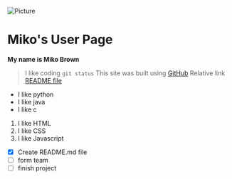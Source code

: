 ![Picture](https://www.google.com/url?sa=i&url=https%3A%2F%2Fwww.pexels.com%2Fsearch%2Fnature%2F&psig=AOvVaw2hxJJleKXiZqxyHrDyYGox&ust=1664863418092000&source=images&cd=vfe&ved=0CAwQjRxqFwoTCPCMq9mxw_oCFQAAAAAdAAAAABAD)
# Miko's User Page
**My name is Miko Brown**
> I like coding
`git status`
This site was built using [GitHub](https://github.com/)
Relative link [README file](README.md)
- I like python
- I like java
- I like c
1. I like HTML
2. I like CSS
3. I like Javascript
- [x] Create README.md file
- [ ] form team
- [ ] finish project